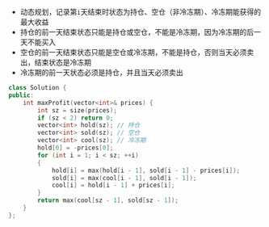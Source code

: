 * 动态规划，记录第`i`天结束时状态为持仓、空仓（非冷冻期）、冷冻期能获得的最大收益
* 持仓的前一天结束状态只能是持仓或空仓，不能是冷冻期，因为冷冻期的后一天不能买入
* 空仓的前一天结束状态只能是空仓或冷冻期，不能是持仓，否则当天必须卖出，结束状态是冷冻期
* 冷冻期的前一天状态必须是持仓，并且当天必须卖出
```cpp
class Solution {
public:
    int maxProfit(vector<int>& prices) {
        int sz = size(prices);
        if (sz < 2) return 0;
        vector<int> hold(sz); // 持仓
        vector<int> sold(sz); // 空仓
        vector<int> cool(sz); // 冷冻期
        hold[0] = -prices[0];
        for (int i = 1; i < sz; ++i)
        {
            hold[i] = max(hold[i - 1], sold[i - 1] - prices[i]);
            sold[i] = max(cool[i - 1], sold[i - 1]);
            cool[i] = hold[i - 1] + prices[i];
        }
        return max(cool[sz - 1], sold[sz - 1]);
    }
};
```